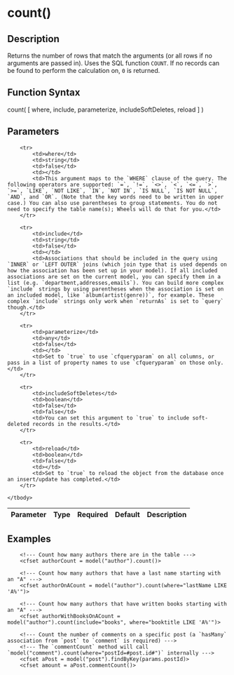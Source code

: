 # count()

## Description
Returns the number of rows that match the arguments (or all rows if no arguments are passed in). Uses the SQL function `COUNT`. If no records can be found to perform the calculation on, `0` is returned.

## Function Syntax
count( [ where, include, parameterize, includeSoftDeletes, reload ] )


## Parameters
<table>
	<thead>
		<tr>
			<th>Parameter</th>
			<th>Type</th>
			<th>Required</th>
			<th>Default</th>
			<th>Description</th>
		</tr>
	</thead>
	<tbody>
		
		<tr>
			<td>where</td>
			<td>string</td>
			<td>false</td>
			<td></td>
			<td>This argument maps to the `WHERE` clause of the query. The following operators are supported: `=`, `!=`, `<>`, `<`, `<=`, `>`, `>=`, `LIKE`, `NOT LIKE`, `IN`, `NOT IN`, `IS NULL`, `IS NOT NULL`, `AND`, and `OR`. (Note that the key words need to be written in upper case.) You can also use parentheses to group statements. You do not need to specify the table name(s); Wheels will do that for you.</td>
		</tr>
		
		<tr>
			<td>include</td>
			<td>string</td>
			<td>false</td>
			<td></td>
			<td>Associations that should be included in the query using `INNER` or `LEFT OUTER` joins (which join type that is used depends on how the association has been set up in your model). If all included associations are set on the current model, you can specify them in a list (e.g. `department,addresses,emails`). You can build more complex `include` strings by using parentheses when the association is set on an included model, like `album(artist(genre))`, for example. These complex `include` strings only work when `returnAs` is set to `query` though.</td>
		</tr>
		
		<tr>
			<td>parameterize</td>
			<td>any</td>
			<td>false</td>
			<td></td>
			<td>Set to `true` to use `cfqueryparam` on all columns, or pass in a list of property names to use `cfqueryparam` on those only.</td>
		</tr>
		
		<tr>
			<td>includeSoftDeletes</td>
			<td>boolean</td>
			<td>false</td>
			<td>false</td>
			<td>You can set this argument to `true` to include soft-deleted records in the results.</td>
		</tr>
		
		<tr>
			<td>reload</td>
			<td>boolean</td>
			<td>false</td>
			<td></td>
			<td>Set to `true` to reload the object from the database once an insert/update has completed.</td>
		</tr>
		
	</tbody>
</table>


## Examples
	
		<!--- Count how many authors there are in the table --->
		<cfset authorCount = model("author").count()>

		<!--- Count how many authors that have a last name starting with an "A" --->
		<cfset authorOnACount = model("author").count(where="lastName LIKE 'A%'")>

		<!--- Count how many authors that have written books starting with an "A" --->
		<cfset authorWithBooksOnACount = model("author").count(include="books", where="booktitle LIKE 'A%'")>
		
		<!--- Count the number of comments on a specific post (a `hasMany` association from `post` to `comment` is required) --->
		<!--- The `commentCount` method will call `model("comment").count(where="postId=#post.id#")` internally --->
		<cfset aPost = model("post").findByKey(params.postId)>
		<cfset amount = aPost.commentCount()>
